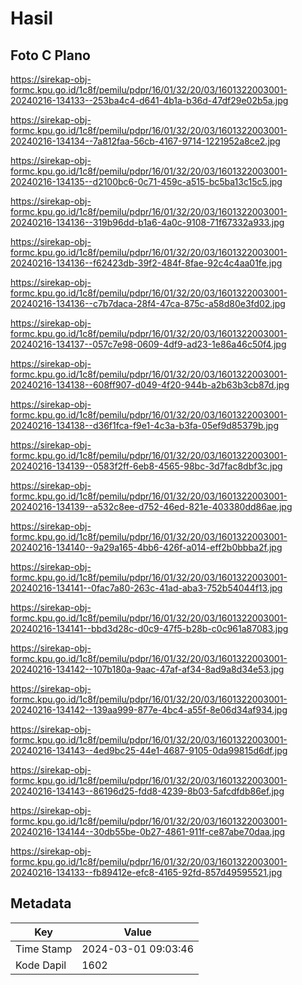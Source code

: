 # Hasil

## Foto C Plano

https://sirekap-obj-formc.kpu.go.id/1c8f/pemilu/pdpr/16/01/32/20/03/1601322003001-20240216-134133--253ba4c4-d641-4b1a-b36d-47df29e02b5a.jpg

https://sirekap-obj-formc.kpu.go.id/1c8f/pemilu/pdpr/16/01/32/20/03/1601322003001-20240216-134134--7a812faa-56cb-4167-9714-1221952a8ce2.jpg

https://sirekap-obj-formc.kpu.go.id/1c8f/pemilu/pdpr/16/01/32/20/03/1601322003001-20240216-134135--d2100bc6-0c71-459c-a515-bc5ba13c15c5.jpg

https://sirekap-obj-formc.kpu.go.id/1c8f/pemilu/pdpr/16/01/32/20/03/1601322003001-20240216-134136--319b96dd-b1a6-4a0c-9108-71f67332a933.jpg

https://sirekap-obj-formc.kpu.go.id/1c8f/pemilu/pdpr/16/01/32/20/03/1601322003001-20240216-134136--f62423db-39f2-484f-8fae-92c4c4aa01fe.jpg

https://sirekap-obj-formc.kpu.go.id/1c8f/pemilu/pdpr/16/01/32/20/03/1601322003001-20240216-134136--c7b7daca-28f4-47ca-875c-a58d80e3fd02.jpg

https://sirekap-obj-formc.kpu.go.id/1c8f/pemilu/pdpr/16/01/32/20/03/1601322003001-20240216-134137--057c7e98-0609-4df9-ad23-1e86a46c50f4.jpg

https://sirekap-obj-formc.kpu.go.id/1c8f/pemilu/pdpr/16/01/32/20/03/1601322003001-20240216-134138--608ff907-d049-4f20-944b-a2b63b3cb87d.jpg

https://sirekap-obj-formc.kpu.go.id/1c8f/pemilu/pdpr/16/01/32/20/03/1601322003001-20240216-134138--d36f1fca-f9e1-4c3a-b3fa-05ef9d85379b.jpg

https://sirekap-obj-formc.kpu.go.id/1c8f/pemilu/pdpr/16/01/32/20/03/1601322003001-20240216-134139--0583f2ff-6eb8-4565-98bc-3d7fac8dbf3c.jpg

https://sirekap-obj-formc.kpu.go.id/1c8f/pemilu/pdpr/16/01/32/20/03/1601322003001-20240216-134139--a532c8ee-d752-46ed-821e-403380dd86ae.jpg

https://sirekap-obj-formc.kpu.go.id/1c8f/pemilu/pdpr/16/01/32/20/03/1601322003001-20240216-134140--9a29a165-4bb6-426f-a014-eff2b0bbba2f.jpg

https://sirekap-obj-formc.kpu.go.id/1c8f/pemilu/pdpr/16/01/32/20/03/1601322003001-20240216-134141--0fac7a80-263c-41ad-aba3-752b54044f13.jpg

https://sirekap-obj-formc.kpu.go.id/1c8f/pemilu/pdpr/16/01/32/20/03/1601322003001-20240216-134141--bbd3d28c-d0c9-47f5-b28b-c0c961a87083.jpg

https://sirekap-obj-formc.kpu.go.id/1c8f/pemilu/pdpr/16/01/32/20/03/1601322003001-20240216-134142--107b180a-9aac-47af-af34-8ad9a8d34e53.jpg

https://sirekap-obj-formc.kpu.go.id/1c8f/pemilu/pdpr/16/01/32/20/03/1601322003001-20240216-134142--139aa999-877e-4bc4-a55f-8e06d34af934.jpg

https://sirekap-obj-formc.kpu.go.id/1c8f/pemilu/pdpr/16/01/32/20/03/1601322003001-20240216-134143--4ed9bc25-44e1-4687-9105-0da99815d6df.jpg

https://sirekap-obj-formc.kpu.go.id/1c8f/pemilu/pdpr/16/01/32/20/03/1601322003001-20240216-134143--86196d25-fdd8-4239-8b03-5afcdfdb86ef.jpg

https://sirekap-obj-formc.kpu.go.id/1c8f/pemilu/pdpr/16/01/32/20/03/1601322003001-20240216-134144--30db55be-0b27-4861-911f-ce87abe70daa.jpg

https://sirekap-obj-formc.kpu.go.id/1c8f/pemilu/pdpr/16/01/32/20/03/1601322003001-20240216-134133--fb89412e-efc8-4165-92fd-857d49595521.jpg


## Metadata

| Key        | Value               |
| ---------- | ------------------- |
| Time Stamp | 2024-03-01 09:03:46 |
| Kode Dapil | 1602                |



